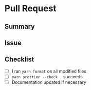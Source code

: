 # Pull Request

## Summary

<!-- Provide a brief description of your changes -->

## Issue

<!-- Link to the issue this PR closes, or describe the context if no issue -->

## Checklist

- [ ] I ran `yarn format` on all modified files
- [ ] `yarn prettier --check .` succeeds
- [ ] Documentation updated if necessary
